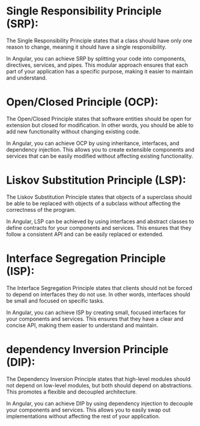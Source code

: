 # Single Responsibility Principle (SRP):

The Single Responsibility Principle states that a class should have only one reason to change, meaning it should have a single responsibility.

In Angular, you can achieve SRP by splitting your code into components, directives, services, and pipes. This modular approach ensures that each part of your application has a specific purpose, making it easier to maintain and understand.



# Open/Closed Principle (OCP):

The Open/Closed Principle states that software entities should be open for extension but closed for modification. In other words, you should be able to add new functionality without changing existing code.

In Angular, you can achieve OCP by using inheritance, interfaces, and dependency injection. This allows you to create extensible components and services that can be easily modified without affecting existing functionality.



# Liskov Substitution Principle (LSP):

The Liskov Substitution Principle states that objects of a superclass should be able to be replaced with objects of a subclass without affecting the correctness of the program.

In Angular, LSP can be achieved by using interfaces and abstract classes to define contracts for your components and services. This ensures that they follow a consistent API and can be easily replaced or extended.



# Interface Segregation Principle (ISP):

The Interface Segregation Principle states that clients should not be forced to depend on interfaces they do not use. In other words, interfaces should be small and focused on specific tasks.

In Angular, you can achieve ISP by creating small, focused interfaces for your components and services. This ensures that they have a clear and concise API, making them easier to understand and maintain.



# dependency Inversion Principle (DIP):

The Dependency Inversion Principle states that high-level modules should not depend on low-level modules, but both should depend on abstractions. This promotes a flexible and decoupled architecture.

In Angular, you can achieve DIP by using dependency injection to decouple your components and services. This allows you to easily swap out implementations without affecting the rest of your application.
